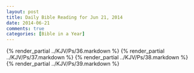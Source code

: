 ```yaml
---
layout: post
title: Daily Bible Reading for Jun 21, 2014
date: 2014-06-21
comments: true
categories: [Bible in a Year]
---
```

{% render_partial ../KJV/Ps/36.markdown %}
{% render_partial ../KJV/Ps/37.markdown %}
{% render_partial ../KJV/Ps/38.markdown %}
{% render_partial ../KJV/Ps/39.markdown %}
